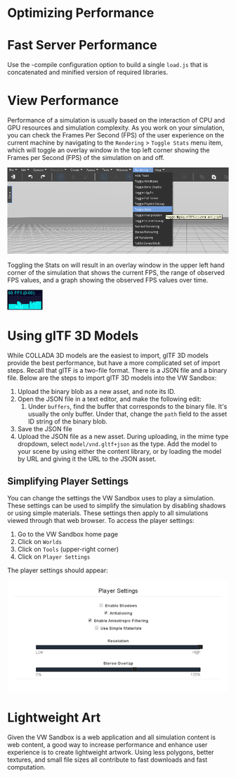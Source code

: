 <h1>Optimizing Performance</h1>

# Fast Server Performance

Use the -compile configuration option to build a single `load.js` that is concatenated and minified version of required libraries.

# View Performance

Performance of a simulation is usually based on the interaction of CPU and GPU resources and simulation complexity.  As you work on your simulation, you can check the Frames Per Second (FPS) of the user experience on the current machine by navigating to the `Rendering` > `Toggle Stats` menu item, which will toggle an overlay window in the top left corner showing the Frames per Second (FPS) of the simulation on and off.

![Toggle Stats](images/toggle_stats.png)

Toggling the Stats on will result in an overlay window in the upper left hand corner of the simulation that shows the current FPS, the range of observed FPS values, and a graph showing the observed FPS values over time.

![60 FPS Overlay Window](images/60_fps.png)

# Using glTF 3D Models

While COLLADA 3D models are the easiest to import, glTF 3D models provide the best performance, but have a more complicated set of import steps.  Recall that glTF is a two-file format. There is a JSON file and a binary file. Below are the steps to import glTF 3D models into the VW Sandbox:

1. Upload the binary blob as a new asset, and note its ID.
1. Open the JSON file in a text editor, and make the following edit:
	1. Under `buffers`, find the buffer that corresponds to the binary file. It's usually the only buffer. Under that, change the `path` field to the asset ID string of the binary blob.
1. Save the JSON file
1. Upload the JSON file as a new asset. During uploading, in the mime type dropdown, select `model/vnd.gltf+json` as the type.
Add the model to your scene by using either the content library, or by loading the model by URL and giving it the URL to the JSON asset.

## Simplifying Player Settings

You can change the settings the VW Sandbox uses to play a simulation.  These settings can be used to simplify the simulation by disabling shadows or using simple materials.  These settings then apply to all simulations viewed through that web browser.  To access the player settings:

1. Go to the VW Sandbox home page
1. Click on `Worlds`
1. Click on `Tools` (upper-right corner)
1. Click on `Player Settings`

The player settings should appear:

![Player Settings](images/player_settings.png)

# Lightweight Art

Given the VW Sandbox is a web application and all simulation content is web content, a good way to increase performance and enhance user experience is to create lightweight artwork.  Using less polygons, better textures, and small file sizes all contribute to fast downloads and fast computation.
